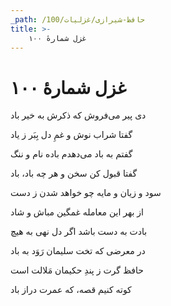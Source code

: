 ```yaml
---
_path: /حافظ-شیرازی/غزلیات/100
title: >-
    غزل شمارهٔ ۱۰۰
---
```

# غزل شمارهٔ ۱۰۰

<div class="b" id="bn1"><div class="m1"><p>دی پیر می‌فروش که ذکرش به خیر باد</p></div>
<div class="m2"><p>گفتا شراب نوش و غمِ دل بِبَر ز یاد</p></div></div>
<div class="b" id="bn2"><div class="m1"><p>گفتم به باد می‌دهدم باده نام و ننگ</p></div>
<div class="m2"><p>گفتا قبول کن سخن و هر چه باد، باد</p></div></div>
<div class="b" id="bn3"><div class="m1"><p>سود و زیان و مایه چو خواهد شدن ز دست</p></div>
<div class="m2"><p>از بهر این معامله غمگین مباش و شاد</p></div></div>
<div class="b" id="bn4"><div class="m1"><p>بادت به دست باشد اگر دل نهی به هیچ</p></div>
<div class="m2"><p>در معرضی که تخت سلیمان رَوَد به باد</p></div></div>
<div class="b" id="bn5"><div class="m1"><p>حافظ گرت ز پندِ حکیمان مَلالت است</p></div>
<div class="m2"><p>کوته کنیم قصه، که عمرت دراز باد</p></div></div>
